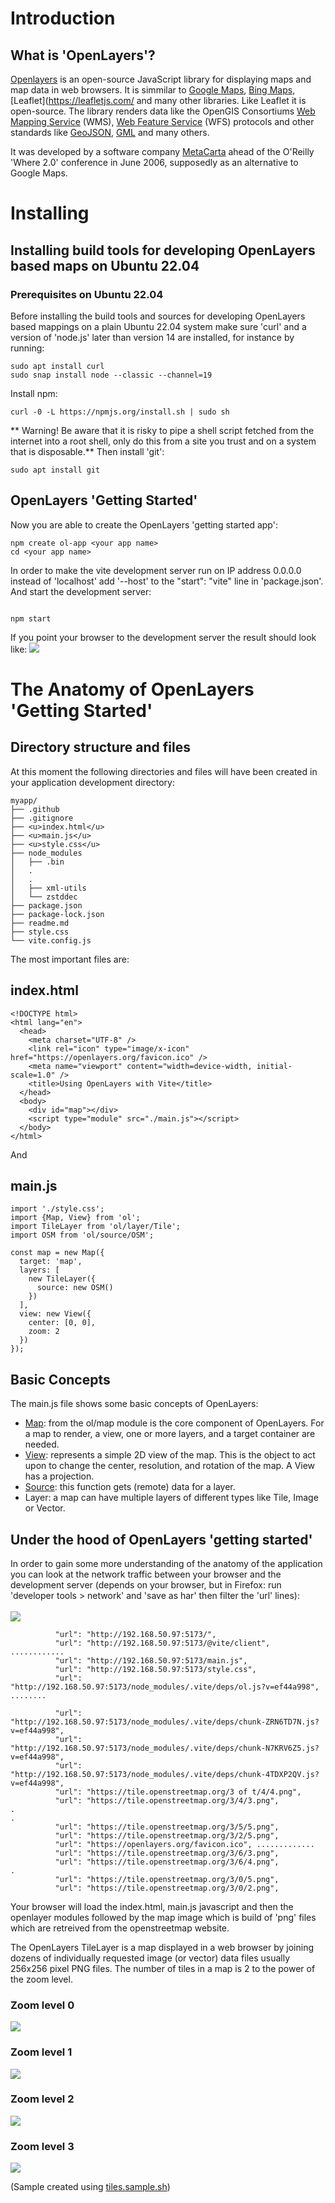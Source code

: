 # Introduction
## What is 'OpenLayers'?
[Openlayers](https://openlayers.org/) is an open-source JavaScript library for displaying maps and map data in web browsers. It is simmilar to [Google Maps](https://www.google.com/maps), [Bing Maps](https://www.bing.com/maps), [Leaflet](https://leafletjs.com/ and many other libraries. Like Leaflet it is open-source.
The library renders data like the OpenGIS Consortiums [Web Mapping Service](http://www.opengeospatial.org/standards/wms) (WMS), [Web Feature Service](http://www.opengeospatial.org/standards/wfs) (WFS) protocols and other standards like [GeoJSON](https://geojson.org), [GML](http://www.opengeospatial.org/standards/gml) and many others.

It was developed by a software company [MetaCarta](https://en.wikipedia.org/wiki/MetaCarta) ahead of the O'Reilly 'Where 2.0' conference in June 2006, supposedly as an alternative to Google Maps.
# Installing
## Installing build tools for developing OpenLayers based maps on Ubuntu 22.04
### Prerequisites on Ubuntu 22.04
Before installing the build tools and sources for developing OpenLayers based mappings on a plain Ubuntu 22.04 system make sure 'curl' and a version of 'node.js' later than version 14 are installed, for instance by running:

```
sudo apt install curl
sudo snap install node --classic --channel=19
```

Install npm:

```
curl -0 -L https://npmjs.org/install.sh | sudo sh
```

** Warning! Be aware that it is risky to pipe a shell script fetched from the internet into a root shell, only do this from a site you trust and on a system that is disposable.**
Then install 'git':

```
sudo apt install git
```

## OpenLayers 'Getting Started'
Now you are able to create the OpenLayers 'getting started app':


```
npm create ol-app <your app name>
cd <your app name>
```


In order to make the vite development server run on IP address 0.0.0.0 instead of 'localhost' add '--host' to the "start": "vite" line in 'package.json'.
And start the development server:
```

npm start
```

If you point your browser to the development server the result should look like:
![](/images/openlayers.001.jpg)

# The Anatomy of OpenLayers 'Getting Started'
## Directory structure and files
At this moment the following directories and files will have been created in your application development directory:

```
myapp/
├── .github
├── .gitignore
├── <u>index.html</u>
├── <u>main.js</u>
├── <u>style.css</u>
├── node_modules
│   ├── .bin
│   .
│   .
│   ├── xml-utils
│   └── zstddec
├── package.json
├── package-lock.json
├── readme.md
├── style.css
└── vite.config.js
```

The most important files are:
## index.html

```
<!DOCTYPE html>
<html lang="en">
  <head>
    <meta charset="UTF-8" />
    <link rel="icon" type="image/x-icon" href="https://openlayers.org/favicon.ico" />
    <meta name="viewport" content="width=device-width, initial-scale=1.0" />
    <title>Using OpenLayers with Vite</title>
  </head>
  <body>
    <div id="map"></div>
    <script type="module" src="./main.js"></script>
  </body>
</html>
```

And
## main.js

```
import './style.css';
import {Map, View} from 'ol';
import TileLayer from 'ol/layer/Tile';
import OSM from 'ol/source/OSM';

const map = new Map({
  target: 'map',
  layers: [
    new TileLayer({
      source: new OSM()
    })
  ],
  view: new View({
    center: [0, 0],
    zoom: 2
  })
});
```

## Basic Concepts
The main.js file shows some basic concepts of OpenLayers:

- [Map](https://openlayers.org/en/latest/apidoc/module-ol_Map-Map.html): from the ol/map module is the core component of OpenLayers. For a map to render, a view, one or more layers, and a target container are needed.
- [View](https://openlayers.org/en/latest/apidoc/module-ol_View-View.html): represents a simple 2D view of the map. This is the object to act upon to change the center, resolution, and rotation of the map. A View has a projection.
- [Source](https://openlayers.org/en/latest/apidoc/module-ol_source.html): this function gets (remote) data for a layer.
- Layer: a map can have multiple layers of different types like Tile, Image or Vector.

## Under the hood of OpenLayers 'getting started'
In order to gain some more understanding of the anatomy of the application you can look at the network traffic between your browser and the development server (depends on your browser, but in Firefox: run 'developer tools &gt; network' and  'save as har' then filter the 'url' lines):<br><br>
![](/images/openlayers.003.jpg)

```
          "url": "http://192.168.50.97:5173/",
          "url": "http://192.168.50.97:5173/@vite/client", ............
          "url": "http://192.168.50.97:5173/main.js",
          "url": "http://192.168.50.97:5173/style.css",
          "url": "http://192.168.50.97:5173/node_modules/.vite/deps/ol.js?v=ef44a998", ........

          "url": "http://192.168.50.97:5173/node_modules/.vite/deps/chunk-ZRN6TD7N.js?v=ef44a998",
          "url": "http://192.168.50.97:5173/node_modules/.vite/deps/chunk-N7KRV6Z5.js?v=ef44a998",
          "url": "http://192.168.50.97:5173/node_modules/.vite/deps/chunk-4TDXP2QV.js?v=ef44a998",
          "url": "https://tile.openstreetmap.org/3 of t/4/4.png",
          "url": "https://tile.openstreetmap.org/3/4/3.png",
.
.
          "url": "https://tile.openstreetmap.org/3/5/5.png",
          "url": "https://tile.openstreetmap.org/3/2/5.png",
          "url": "https://openlayers.org/favicon.ico", .............
          "url": "https://tile.openstreetmap.org/3/6/3.png",
          "url": "https://tile.openstreetmap.org/3/6/4.png",
.
          "url": "https://tile.openstreetmap.org/3/0/5.png",
          "url": "https://tile.openstreetmap.org/3/0/2.png",
```

Your browser will load the index.html, main.js javascript and then the openlayer modules followed by the map image which is build of 'png' files which are retreived from the openstreetmap website.

The OpenLayers TileLayer is a map displayed in a web browser by joining dozens of individually requested image (or vector) data files usually 256x256 pixel PNG files. The number of tiles in a map is 2 to the power of the zoom level.

### Zoom level 0
![](/images/zoom.0.png)

### Zoom level 1
![](/images/zoom.1.png)

### Zoom level 2
![](/images/zoom.2.png)

### Zoom level 3
![](/images/zoom.3.png)

(Sample created using [tiles.sample.sh](/scripts/tiles.sample.sh))



